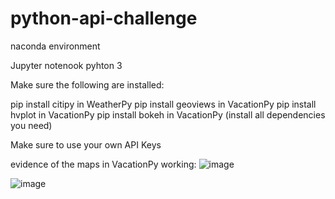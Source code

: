 # python-api-challenge

naconda environment

Jupyter notenook pyhton 3


Make sure the following are installed:

pip install citipy in WeatherPy
pip install geoviews in VacationPy
pip install hvplot in VacationPy
pip install bokeh in VacationPy
(install all dependencies you need)

Make sure to use your own API Keys

evidence of the maps in VacationPy working:
![image](https://github.com/user-attachments/assets/5bb53f17-f83b-424e-89c8-00c5b4588c3f)

![image](https://github.com/user-attachments/assets/bcbbca69-4b72-4f3b-9349-e84a592b98f6)



